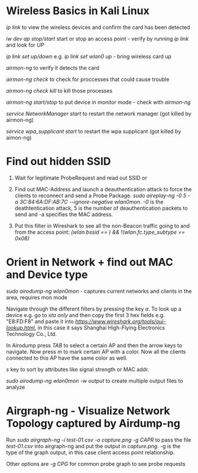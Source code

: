 # Wireless Basics in Kali Linux

*ip link* to view the wireless devices and confirm the card has been detected

*iw dev ap stop/start* start or stop an access point - verify by running *ip link* and look for *UP*

*ip link set <device> up/down* e.g. *ip link set wlan0 up* - bring wireless card up

*airmon-ng* to verify it detects the card

*airmon-ng check* to check for proccesses that could cause trouble

*airmon-ng check kill* to kill those processes

*airmon-ng start/stop <device>* to put device in monitor mode - check with *airmon-ng*

*service NetworkManager start* to restart the network manager (got killed by airmon-ng)

*service wpa_supplicant start* to restart the wpa supplicant (got killed by aimon-ng)

# Find out hidden SSID

1. Wait for legitimate ProbeRequest and read out SSID or

2. Find out MAC-Address and launch a deauthentication attack to force the clients to reconnect and send a Probe Package. *sudo aireplay-ng -0 5 -a 3C:84:6A:DF:AB:7C --ignore-negative wlan0mon*.
*-0* is the deathtentication attack, 5 is the number of deauthentication packets to send and -a specifies the MAC address.

3. Put this filter in Wireshark to see all the non-Beacon traffic going to and from the access point:
*(wlan.bssid == <MAC>) && !(wlan.fc.type_subtype == 0x08)*

# Orient in Network + find out MAC and Device type
*sudo airodump-ng wlan0mon* - captures current networks and clients in the area, requires mon mode

Navigate through the different filters by pressing the key *a*. To look up a device e.g. go to *sta only* and then copy the first 3 hex fields e.g. "E8:FD:F8" and paste it into *https://www.wireshark.org/tools/oui-lookup.html*, in this case it says Shanghai High-Flying Electronics Technology Co., Ltd.

In Airodump press *TAB* to select a certain AP and then the arrow keys to navigate. Now press *m* to mark certain AP with a color. Now all the clients connected to this AP have the same color as well.

*s* key to sort by attributes like signal strength or MAC addr.

*sudo airodump-ng wlan0mon -w output* to create multiple output files to analyze

# Airgraph-ng - Visualize Network Topology captured by Airdump-ng

Run *sudo airgraph-ng -i test-01.csv -o capture.png -g CAPR* to pass the file *test-01.csv* into airgraph-ng and put the output in *capture.png*. -g is the type of the graph output, in this case client access point relationship.

Other options are *-g CPG* for common probe graph to see probe requests














